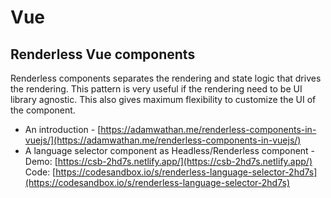 # Vue

## Renderless Vue components

Renderless components separates the rendering and state logic that drives the rendering. This pattern is very useful if the rendering need to be UI library agnostic. This also gives maximum flexibility to customize the UI of the component.

* An introduction - [https://adamwathan.me/renderless-components-in-vuejs/](https://adamwathan.me/renderless-components-in-vuejs/)
* A language selector component as Headless/Renderless component - Demo: [https://csb-2hd7s.netlify.app/](https://csb-2hd7s.netlify.app/) Code: [https://codesandbox.io/s/renderless-language-selector-2hd7s](https://codesandbox.io/s/renderless-language-selector-2hd7s) 

